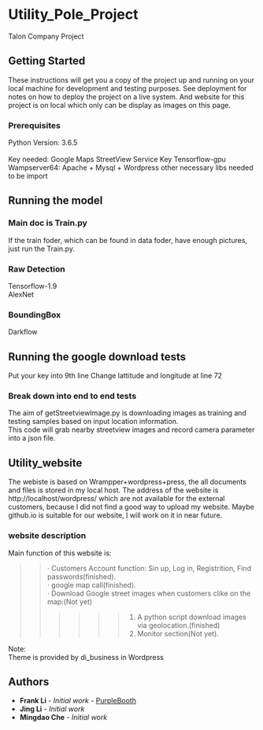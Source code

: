 # Utility_Pole_Project
Talon Company Project

## Getting Started

These instructions will get you a copy of the project up and running on your local machine for development and testing purposes. See deployment for notes on how to deploy the project on a live system. And website for this project is on local which only can be display as images on this page. 

### Prerequisites

Python Version: 3.6.5<br>		
Key needed: Google Maps StreetView Service Key
Tensorflow-gpu
Wampserver64: Apache + Mysql + Wordpress
other necessary libs needed to be import

## Running the model

### Main doc is Train.py
If the train foder, which can be found in data foder, have enough pictures, just run the Train.py.  
### Raw Detection  
Tensorflow-1.9  
AlexNet  
### BoundingBox  
Darkflow

## Running the google download tests

Put your key into 9th line
Change lattitude and longitude at line 72

### Break down into end to end tests

The aim of getStreetviewImage.py is downloading images as training and testing samples based on input location information.<br>
This code will grab nearby streetview images and record camera parameter into a json file.

## Utility_website

The webiste is based on Wrampper+wordpress+press, the all documents and files is stored in my local host. The address of the website is http://localhost/wordpress/ which are not available for the external customers, because I did not find a good way to upload my website. Maybe github.io is suitable for our website, I will work on it in near future. 

### website description

Main function of this website is:<br>
>>· Customers Account function: Sin up, Log in, Registrition, Find passwords(finished).<br>
>>· google map call(finished).<br>
>>· Download Google street images when customers clike on the map:(Not yet)<br>
>>>>>>1. A python script download images via geolocation.(finished)<br>
>>>>>>2. Monitor section(Not yet).<br>
 
 Note:<br>
 Theme is provided by di_business in Wordpress<br>

## Authors

* **Frank Li** - *Initial work* - [PurpleBooth](https://github.com/FrankLiOnLine)
* **Jing Li** - *Initial work*
* **Mingdao Che** - *Initial work*
